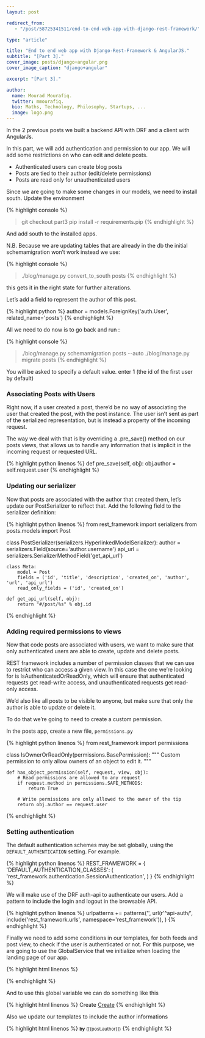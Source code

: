 ```yaml
---
layout: post

redirect_from:
   - "/post/58725341511/end-to-end-web-app-with-django-rest-framework/"

type: "article"

title: "End to end web app with Django-Rest-Framework & AngularJS."
subtitle: "[Part 3]."
cover_image: posts/django+angular.png
cover_image_caption: "django+angular"

excerpt: "[Part 3]."

author:
  name: Mourad Mourafiq.
  twitter: mmourafiq.
  bio: Maths, Technology, Philosophy, Startups, ...
  image: logo.png
---
```


In the 2 previous posts we built a backend API with DRF and a client with AngularJs.

In this part, we will add authentication and permission to our app. We will add some restrictions on who can edit and delete posts.

 * Authenticated users can create blog posts
 * Posts are tied to their author (edit/delete permissions)
 * Posts are read only for unauthenticated users

Since we are going to make some changes in our models, we need to install south. Update the environment

{% highlight console %}
>  git checkout part3
>  pip install -r requirements.pip
{% endhighlight %}

And add south to the installed apps.

N.B. Because we are updating tables that are already in the db the initial schemamigration won’t work instead we use:

{% highlight console %}
>  ./blog/manage.py  convert_to_south posts
{% endhighlight %}

this gets it in the right state for further alterations.

Let’s add a field to represent the author of this post.

{% highlight python %}
author = models.ForeignKey('auth.User', related_name='posts')
{% endhighlight %}

All we need to do now is to go back and run :

{% highlight console %}
>  ./blog/manage.py schemamigration posts --auto
>  ./blog/manage.py migrate posts
{% endhighlight %}

You will be asked to specify a default value. enter 1 (the id of the first user by default)

### Associating Posts with Users

Right now, if a user created a post, there’d be no way of associating the user that created the post, with the post instance. The user isn’t sent as part of the serialized representation, but is instead a property of the incoming request.

The way we deal with that is by overriding a .pre_save() method on our posts views, that allows us to handle any information that is implicit in the incoming request or requested URL.

{% highlight python linenos %}
def pre_save(self, obj):
    obj.author = self.request.user
{% endhighlight %}

### Updating our serializer

Now that posts are associated with the author that created them, let’s update our PostSerializer to reflect that. Add the following field to the serializer definition:

{% highlight python linenos %}
from rest_framework import serializers
from posts.models import Post


class PostSerializer(serializers.HyperlinkedModelSerializer):
    author = serializers.Field(source='author.username')
    api_url = serializers.SerializerMethodField('get_api_url')

    class Meta:
        model = Post
        fields = ('id', 'title', 'description', 'created_on', 'author', 'url', 'api_url')
        read_only_fields = ('id', 'created_on')

    def get_api_url(self, obj):
        return "#/post/%s" % obj.id
{% endhighlight %}

### Adding required permissions to views

Now that code posts are associated with users, we want to make sure that only authenticated users are able to create, update and delete posts.

REST framework includes a number of permission classes that we can use to restrict who can access a given view. In this case the one we’re looking for is IsAuthenticatedOrReadOnly, which will ensure that authenticated requests get read-write access, and unauthenticated requests get read-only access.

We’d also like all posts to be visible to anyone, but make sure that only the author is able to update or delete it.

To do that we’re going to need to create a custom permission.

In the posts app, create a new file, `permissions.py`

{% highlight python linenos %}
from rest_framework import permissions

class IsOwnerOrReadOnly(permissions.BasePermission):
    """
    Custom permission to only allow owners of an object to edit it.
    """

    def has_object_permission(self, request, view, obj):
        # Read permissions are allowed to any request
        if request.method in permissions.SAFE_METHODS:
            return True

        # Write permissions are only allowed to the owner of the tip
        return obj.author == request.user
{% endhighlight %}

### Setting authentication

The default authentication schemes may be set globally, using the `DEFAULT_AUTHENTICATION` setting. For example.

{% highlight python linenos %}
REST_FRAMEWORK = {
    'DEFAULT_AUTHENTICATION_CLASSES': (
           'rest_framework.authentication.SessionAuthentication',
    )
}
{% endhighlight %}

We will make use of the DRF auth-api to authenticate our users. Add a pattern to include the login and logout in the browsable API.

{% highlight python linenos %}
urlpatterns += patterns('',
    url(r'^api-auth/', include('rest_framework.urls', namespace='rest_framework')),
)
{% endhighlight %}

Finally we need to add some conditions in our templates, for both feeds and post view, to check if the user is authenticated or not. For this purpose, we are going to use the GlobalService that we initialize when loading the landing page of our app.

{% highlight html linenos %}
<body data-spy="scroll" id="index" style="zoom: 1;" ng-controller="AppController" ng-init="initialize('{{ user.is_authenticated }}')">
{% endhighlight %}

And to use this global variable we can do something like this

{% highlight html linenos %}
<a ng-show="globals.is_authenticated" class="btn" ng-click="open('create')"> Create</a>
<a ng-hide="globals.is_authenticated" class="btn" href="/api-auth/login/"> Create</a>
{% endhighlight %}

Also we update our templates to include the author informations

{% highlight html linenos %}
<small><b>by</b> {[{post.author}]}</small>
{% endhighlight %}
